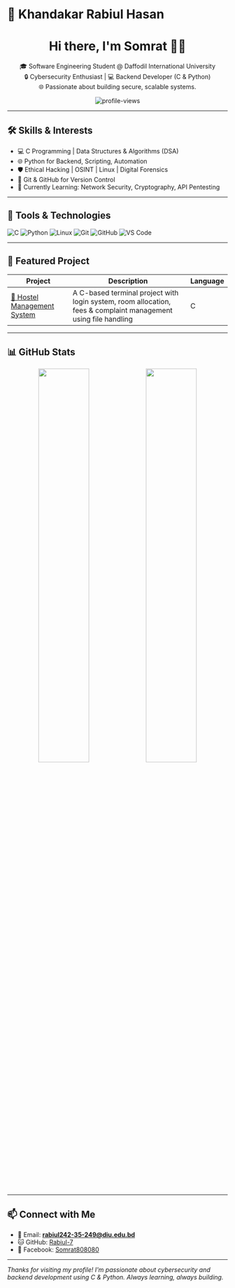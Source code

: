 # 👋 Khandakar Rabiul Hasan

<h1 align="center">Hi there, I'm Somrat 👨‍💻</h1>

<p align="center">
  🎓 Software Engineering Student @ Daffodil International University <br>
  🔒 Cybersecurity Enthusiast | 💻 Backend Developer (C & Python) <br>
  🌐 Passionate about building secure, scalable systems.
</p>

<p align="center">
  <img src="https://komarev.com/ghpvc/?username=Rabiul-7&label=Profile%20views&color=0e75b6&style=flat" alt="profile-views" />
</p>

---

## 🛠️ Skills & Interests

- 💻 C Programming | Data Structures & Algorithms (DSA)
- 🌐 Python for Backend, Scripting, Automation
- 🛡️ Ethical Hacking | OSINT | Linux | Digital Forensics
- 📂 Git & GitHub for Version Control
- 🌱 Currently Learning: Network Security, Cryptography, API Pentesting

---

## 🔧 Tools & Technologies

![C](https://img.shields.io/badge/C-Programming-blue)
![Python](https://img.shields.io/badge/Python-3.11-blue)
![Linux](https://img.shields.io/badge/Linux-Kali%20%7C%20Ubuntu-black)
![Git](https://img.shields.io/badge/Git-%23F05033.svg?style=flat&logo=git&logoColor=white)
![GitHub](https://img.shields.io/badge/GitHub-100000?style=flat&logo=github&logoColor=white)
![VS Code](https://img.shields.io/badge/IDE-VSCode-blue)

---

## 🚀 Featured Project

| Project | Description | Language |
|--------|-------------|----------|
| [🏨 Hostel Management System](https://github.com/Rabiul-7/hostel-management-system) | A C-based terminal project with login system, room allocation, fees & complaint management using file handling | C |

---

## 📊 GitHub Stats

<p align="center">
  <img src="https://github-readme-stats.vercel.app/api?username=Rabiul-7&show_icons=true&theme=tokyonight&hide_border=true" width="48%" />
  <img src="https://github-readme-stats.vercel.app/api/top-langs/?username=Rabiul-7&layout=compact&theme=tokyonight&hide_border=true" width="48%" />
</p>

---

## 📫 Connect with Me

- 📧 Email: **rabiul242-35-249@diu.edu.bd**
- 🐱 GitHub: [Rabiul-7](https://github.com/Rabiul-7)
- 👥 Facebook: [Somrat808080](https://www.facebook.com/somrat808080)

---

_Thanks for visiting my profile! I'm passionate about cybersecurity and backend development using C & Python. Always learning, always building._
